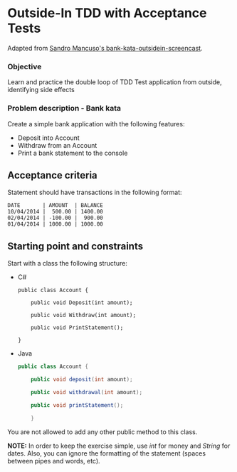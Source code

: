 Outside-In TDD with Acceptance Tests
====================================

Adapted from [Sandro Mancuso's bank-kata-outsidein-screencast](https://github.com/sandromancuso/bank-kata-outsidein-screencast/blob/master/README.md).
 
### Objective

Learn and practice the double loop of TDD
Test application from outside, identifying side effects
 
### Problem description - Bank kata
 
Create a simple bank application with the following features:

- Deposit into Account
- Withdraw from an Account
- Print a bank statement to the console
 
## Acceptance criteria

Statement should have transactions in the following format:

```
DATE       | AMOUNT  | BALANCE
10/04/2014 |  500.00 | 1400.00
02/04/2014 | -100.00 |  900.00
01/04/2014 | 1000.00 | 1000.00
```

## Starting point and constraints

Start with a class the following structure:

* C#
    ``` Csharp
    public class Account {

        public void Deposit(int amount);

        public void Withdraw(int amount);

        public void PrintStatement();

    }
    ```

* Java
  
    ``` Java
    public class Account {

        public void deposit(int amount);

        public void withdrawal(int amount);

        public void printStatement();

        }
    ```

You are not allowed to add any other public method to this class.

**NOTE:** In order to keep the exercise simple, use _int_ for money and _String_ for dates.
Also, you can ignore the formatting of the statement (spaces between pipes and words, etc).
